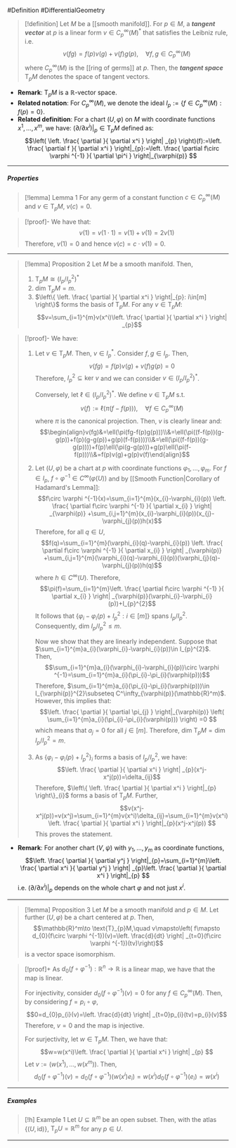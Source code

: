 #Definition #DifferentialGeometry 

> [!definition]
> Let $M$ be a [[smooth manifold]]. For $p\in M$, a ***tangent vector*** at $p$ is a linear form $v\in C^\infty_{p}(M)^{*}$ that satisfies the Leibniz rule, i.e. $$v(fg)=f(p)v(g)+v(f)g(p),\quad \forall f,g\in C^\infty_{p}(M)$$where $C^\infty_{p}(M)$ is the [[ring of germs]] at $p$. Then, the ***tangent space*** $\text{T}_{p}M$ denotes the space of tangent vectors.
- **Remark**: $\text{T}_{p}M$ is a $\mathbb{R}$-vector space.
- **Related notation**: For $C^\infty_{p}(M)$, we denote the ideal $I_{p}:=\{f\in C_{p}^\infty(M):f(p)=0  \}$.
- **Related definition**: For a chart $(U,\varphi)$ on $M$ with coordinate functions $x^1,\dots,x^m$, we have: $(\partial/\partial x^i)|_{p}\in \text{T}_{p}M$ defined as: $$\left( \left. \frac{ \partial  }{ \partial x^i } \right| _{p} \right)(f):=\left. \frac{ \partial f  }{ \partial x^i } \right|_{p}:=\left. \frac{ \partial f\circ \varphi ^{-1}  }{ \partial \pi^i }  \right|_{\varphi(p)}  $$
---
##### Properties
> [!lemma] Lemma 1
> For any germ of a constant function $c\in C_{p}^\infty(M)$ and $v\in \text{T}_{p}M$, $v(c)=0$.

> [!proof]-
> We have that: $$v(1)=v(1\cdot 1)=v(1)+v(1)=2v(1)$$Therefore, $v(1)=0$ and hence $v(c)=c\cdot v(1)=0$.
---
> [!lemma] Proposition 2
> Let $M$ be a smooth manifold. Then, 
> 1. $\text{T}_{p}M\cong (I_{p}/ I_{p}^{2})^{*}$
> 2. $\text{dim T}_{p}M=m$.
> 3. $\left\{  \left. \frac{ \partial  }{ \partial x^i } \right|_{p}: i\in[m]  \right\}$ forms the basis of $\text{T}_{p}M$. For any $v\in \text{T}_{p}M$: $$v=\sum_{i=1}^{m}v(x^i)\left. \frac{ \partial  }{ \partial x^i }  \right| _{p}$$

> [!proof]-
> We have: 
> 1. Let $v\in \text{T}_{p}M$. Then, $v\in I_{p}^{*}$. Consider $f,g\in I_{p}$. Then, $$v(fg)=f(p)v(g)+v(f)g(p)=0$$Therefore, $I_{p}^{2}\subseteq \text{ker }v$ and we can consider $v\in (I_{p}/ I_{p}^{2})^{*}$.
>    
>    Conversely, let $\ell\in(I_{p}/ I_{p}^{2})^{*}$. We define $v\in \text{T}_{p}M$ s.t. $$v(f):=\ell(\pi(f-f(p))),\quad \forall f\in C^\infty_{p}(M)$$where $\pi$ is the canonical projection. Then, $v$ is clearly linear and: $$\begin{align}v(fg)&=\ell(\pi(fg-f(p)g(p)))\\&=\ell(\pi((f-f(p))(g-g(p))+f(p)(g-g(p))+g(p)(f-f(p))))\\&=\ell(\pi((f-f(p))(g-g(p))))+f(p)\ell(\pi(g-g(p)))+g(p)\ell(\pi(f-f(p)))\\&=f(p)v(g)+g(p)v(f)\end{align}$$
>  2. Let $(U,\varphi)$ be a chart at $p$ with coordinate functions $\varphi_{1},\dots,\varphi_{m}$. For $f\in I_{p}$, $f\circ\varphi ^{-1}\in C^\infty(\varphi(U))$ and by [[Smooth Function|Corollary of Hadamard's Lemma]]: $$f\circ \varphi ^{-1}(x)=\sum_{i=1}^{m}(x_{i}-\varphi_{i}(p)) \left. \frac{ \partial f\circ \varphi ^{-1} }{ \partial x_{i} }  \right| _{\varphi(p)} +\sum_{i,j=1}^{m}(x_{i}-\varphi_{i}(p))(x_{j}-\varphi_{j}(p))h(x)$$Therefore, for all $q\in U$, $$f(q)=\sum_{i=1}^{m}(\varphi_{i}(q)-\varphi_{i}(p)) \left. \frac{ \partial f\circ \varphi ^{-1} }{ \partial x_{i} }  \right| _{\varphi(p)} +\sum_{i,j=1}^{m}(\varphi_{i}(q)-\varphi_{i}(p))(\varphi_{j}(q)-\varphi_{j}(p))h(q)$$where $h\in C^\infty(U)$. Therefore, $$\pi(f)=\sum_{i=1}^{m}\left. \frac{ \partial f\circ \varphi ^{-1} }{ \partial x_{i} }  \right| _{\varphi(p)}(\varphi_{i}-\varphi_{i}(p))+I_{p}^{2}$$It follows that $\{ \varphi_{i}-\varphi_{i}(p)+I^{2}_{p}: i\in [m] \}$ spans $I_{p} / I_{p}^{2}$. Consequently, $\text{dim }I_{p} / I_{p}^{2}\leq m$. 
>     
>     Now we show that they are linearly independent. Suppose that $\sum_{i=1}^{m}a_{i}(\varphi_{i}-\varphi_{i}(p))\in I_{p}^{2}$. Then, $$\sum_{i=1}^{m}a_{i}(\varphi_{i}-\varphi_{i}(p))\circ \varphi ^{-1}=\sum_{i=1}^{m}a_{i}(\pi_{i}-\pi_{i}(\varphi(p)))$$Therefore, $\sum_{i=1}^{m}a_{i}(\pi_{i}-\pi_{i}(\varphi(p)))\in I_{\varphi(p)}^{2}\subseteq C^\infty_{\varphi(p)}(\mathbb{R}^m)$. However, this implies that: $$\left. \frac{ \partial  }{ \partial \pi_{j} } \right|_{\varphi(p)} \left( \sum_{i=1}^{m}a_{i}(\pi_{i}-\pi_{i}(\varphi(p))) \right) =0 $$which means that $a_{j}=0$ for all $j\in [m]$. Therefore, $\text{dim }\text{T}_{p}M=\text{dim }I_{p} / I_{p}^{2}=m$.
>  4. As $\{ \varphi_{i}-\varphi_{i}(p)+I_{p}^{2} \}_{i}$ forms a basis of $I_{p} / I_{p}^{2}$, we have: $$\left. \frac{ \partial  }{ \partial x^i }  \right| _{p}(x^j-x^j(p))=\delta_{ij}$$Therefore, $\left\{  \left. \frac{ \partial  }{ \partial x^i } \right|_{p}  \right\}_{i}$ forms a basis of $\text{T}_{p}M$. Further, $$v(x^j-x^j(p))=v(x^j)=\sum_{i=1}^{m}v(x^i)\delta_{ij}=\sum_{i=1}^{m}v(x^i)\left. \frac{ \partial  }{ \partial x^i }  \right|_{p}(x^j-x^j(p)) $$This proves the statement.
- **Remark**: For another chart $(V,\psi)$ with $y_{1},\dots,y_{m}$ as coordinate functions, $$\left. \frac{ \partial  }{ \partial y^j }  \right|_{p}=\sum_{i=1}^{m}\left. \frac{ \partial x^i }{ \partial y^j } \right| _{p}\left. \frac{ \partial  }{ \partial x^i }  \right|_{p}   $$i.e. $(\partial / \partial x^i)|_{p}$ depends on the whole chart $\varphi$ and not just $x^i$.
---
> [!lemma] Proposition 3
> Let $M$ be a smooth manifold and $p\in M$. Let further $(U,\varphi)$ be a chart centered at $p$.  Then, $$\mathbb{R}^m\to \text{T}_{p}M,\quad v\mapsto\left( f\mapsto d_{0}(f\circ \varphi ^{-1})(v)=\left. \frac{d}{dt} \right| _{t=0}(f\circ \varphi ^{-1})(tv)\right)$$is a vector space isomorphism.

> [!proof]+
> As $d_{0}(f\circ\varphi ^{-1}):\mathbb{R}^n\to \mathbb{R}$ is a linear map, we have that the map is linear. 
> 
> For injectivity, consider $d_{0}(f\circ\varphi ^{-1})(v)=0$ for any $f\in C^\infty_{p}(M)$. Then, by considering $f=p_{i}\circ\varphi$, $$0=d_{0}p_{i}(v)=\left. \frac{d}{dt} \right| _{t=0}p_{i}(tv)=p_{i}(v)$$Therefore, $v=0$ and the map is injective.
> 
> For surjectivity, let $w\in \text{T}_{p}M$. Then, we have that: $$w=w(x^i)\left. \frac{ \partial  }{ \partial x^i } \right| _{p} $$Let $v:=(w(x^1),\dots,w(x^m))$. Then, $$d_{0}(f\circ \varphi ^{-1})(v)=d_{0}(f\circ \varphi ^{-1})\left( w(x^i)e_{i}\right)=w(x^i)d_{0}(f\circ \varphi ^{-1})(e_{i})=w(x^i)$$
---
##### Examples
> [!h] Example 1
> Let $U\subseteq \mathbb{R}^m$ be an open subset. Then, with the atlas $\{ (U,\text{id}) \}$, $\text{T}_{p}U=\mathbb{R}^m$ for any $p\in U$.
---


